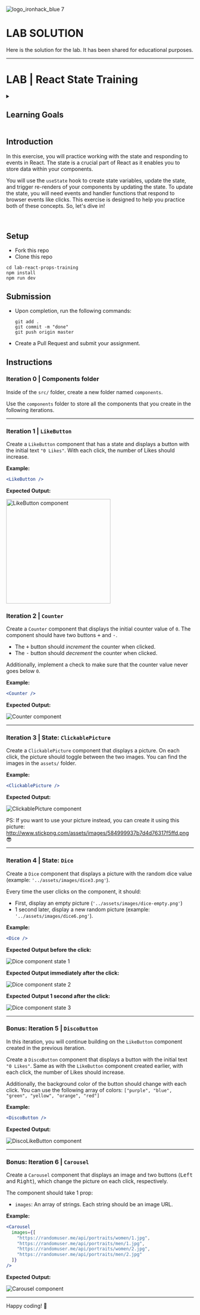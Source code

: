![logo_ironhack_blue 7](https://user-images.githubusercontent.com/23629340/40541063-a07a0a8a-601a-11e8-91b5-2f13e4e6b441.png)

# LAB SOLUTION 

Here is the solution for the lab. It has been shared for educational purposes.

---

# LAB | React State Training

<details>
  <summary>
   <h2>Learning Goals</h2>
  </summary>

  This exercise allows you to practice and apply the concepts and techniques taught in class. 

  Upon completion of this exercise, you will be able to:

  - Use the `useState` hook to create state variables and add state to React components.
  - Use state variable setter functions to update state and trigger component re-render.
  - Create event handler functions to handle user interactions and browser events.

  <br>
  <hr> 

</details>

## Introduction

In this exercise, you will practice working with the state and responding to events in React. The state is a crucial part of React as it enables you to store data within your components. 

You will use the `useState` hook to create state variables, update the state, and trigger re-renders of your components by updating the state. To update the state, you will need events and handler functions that respond to browser events like clicks. This exercise is designed to help you practice both of these concepts. So, let's dive in!



<br>



## Setup

- Fork this repo
- Clone this repo

```shell
cd lab-react-props-training
npm install
npm run dev
```



## Submission

- Upon completion, run the following commands:

  ```
  git add .
  git commit -m "done"
  git push origin master
  ```

- Create a Pull Request and submit your assignment.

  

## Instructions



### Iteration 0 | Components folder

Inside of the `src/` folder, create a new folder named `components`. 

Use the `components` folder to store all the components that you create in the following iterations.



----

### Iteration 1 | `LikeButton`

Create a `LikeButton` component that has a state and displays a button with the initial text `"0 Likes"`. With each click, the number of Likes should increase.

**Example:**

```jsx
<LikeButton />
```

**Expected Output:**

<img src="https://education-team-2020.s3.eu-west-1.amazonaws.com/web-dev/labs/react-training/08-like-button-basic.gif" alt="LikeButton component" width="280"/>



### Iteration 2 | `Counter`

Create a `Counter` component that displays the initial counter value of `0`. The component should have two buttons <kbd>+</kbd> and <kbd>-</kbd>.

- The <kbd>+</kbd> button should *increment* the counter when clicked.
- The <kbd>-</kbd> button should *decrement* the counter when clicked.

Additionally, implement a check to make sure that the counter value never goes below `0`.

**Example:**

```jsx
<Counter />
```

**Expected Output:**

![Counter component](https://education-team-2020.s3.eu-west-1.amazonaws.com/web-dev/labs/react-training/00-counter.gif)





----

### Iteration 3 | State: `ClickablePicture`

Create a `ClickablePicture` component that displays a picture. On each click, the picture should toggle between the two images. You can find the images in the `assets/` folder.

**Example:**

```jsx
<ClickablePicture />
```

**Expected Output:**

![ClickablePicture component](https://education-team-2020.s3.eu-west-1.amazonaws.com/web-dev/labs/react-training/09-clickable-pic.gif)

PS: If you want to use your picture instead, you can create it using this picture: http://www.stickpng.com/assets/images/584999937b7d4d76317f5ffd.png 😎



----



### Iteration 4 | State: `Dice`

Create a `Dice` component that displays a picture with the random dice value (example: `'../assets/images/dice3.png'`).

Every time the user clicks on the component, it should:

- First, display an empty picture (`'../assets/images/dice-empty.png'`)
- 1 second later, display a new random picture (example: `'../assets/images/dice6.png'`).

**Example:**

```jsx
<Dice />
```

**Expected Output before the click:**

![Dice component state 1](https://education-team-2020.s3.eu-west-1.amazonaws.com/web-dev/labs/react-training/10-dice-01.png)

**Expected Output immediately after the click:**

![Dice component state 2](https://education-team-2020.s3.eu-west-1.amazonaws.com/web-dev/labs/react-training/10-dice-02.png)

**Expected Output 1 second after the click:**

![Dice component state 3](https://education-team-2020.s3.eu-west-1.amazonaws.com/web-dev/labs/react-training/10-dice-03.png)



----

### Bonus: Iteration 5 | `DiscoButton`

In this iteration, you will continue building on the `LikeButton` component created in the previous iteration.

Create a `DiscoButton` component that displays a button with the initial text `"0 Likes"`. Same as with the `LikeButton` component created earlier, with each click, the number of Likes should increase.



Additionally, the background color of the button should change with each click. You can use the following array of colors: `["purple", "blue", "green", "yellow", "orange", "red"]`

**Example:**

```jsx
<DiscoButton />
```

**Expected Output:**

![DiscoLikeButton component](https://education-team-2020.s3.eu-west-1.amazonaws.com/web-dev/labs/react-training/08-like-button.gif)





----

### Bonus: Iteration 6 | `Carousel`

Create a `Carousel` component that displays an image and two buttons (<kbd>Left</kbd> and <kbd>Right</kbd>), which change the picture on each click, respectively.

The component should take 1 prop:

- `images`: An array of strings. Each string should be an image URL.

**Example:**

```jsx
<Carousel
  images={[
    "https://randomuser.me/api/portraits/women/1.jpg",
    "https://randomuser.me/api/portraits/men/1.jpg",
    "https://randomuser.me/api/portraits/women/2.jpg",
    "https://randomuser.me/api/portraits/men/2.jpg"
  ]}
/>
```



**Expected Output:**

![Carousel component](https://education-team-2020.s3.eu-west-1.amazonaws.com/web-dev/labs/react-training/11-carousel.gif)



----



Happy coding! :blue_heart:
